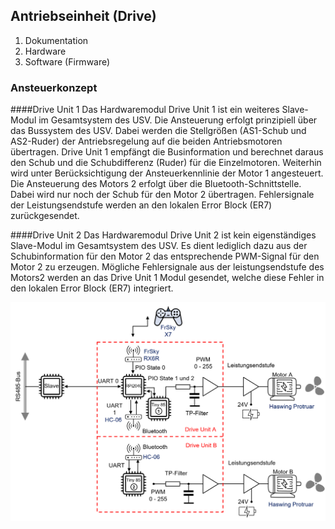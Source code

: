 ## Antriebseinheit (Drive)

1. Dokumentation
2. Hardware
3. Software (Firmware)


### Ansteuerkonzept

####Drive Unit 1
Das Hardwaremodul Drive Unit 1 ist ein weiteres Slave-Modul im Gesamtsystem des USV. Die Ansteuerung erfolgt prinzipiell über das Bussystem des USV. Dabei werden die Stellgrößen (AS1-Schub und AS2-Ruder) der Antriebsregelung auf die beiden Antriebsmotoren übertragen. Drive Unit 1 empfängt die Businformation und berechnet daraus den Schub und die Schubdifferenz (Ruder) für die Einzelmotoren. Weiterhin wird unter Berücksichtigung der Ansteuerkennlinie der Motor 1 angesteuert.
Die Ansteuerung des Motors 2 erfolgt über die Bluetooth-Schnittstelle. Dabei wird nur noch der Schub für den Motor 2 übertragen. 
Fehlersignale der Leistungsendstufe werden an den lokalen Error Block (ER7) zurückgesendet.    

####Drive Unit 2
Das Hardwaremodul Drive Unit 2 ist kein eigenständiges Slave-Modul im Gesamtsystem des USV. Es dient lediglich dazu aus der Schubinformation für den Motor 2 das entsprechende PWM-Signal für den Motor 2 zu erzeugen. Mögliche Fehlersignale aus der leistungsendstufe des Motors2 werden an das Drive Unit 1 Modul gesendet, welche diese Fehler in den lokalen Error Block (ER7) integriert.   


![Drive-Konzept](drive.png "Drive-Konzept")